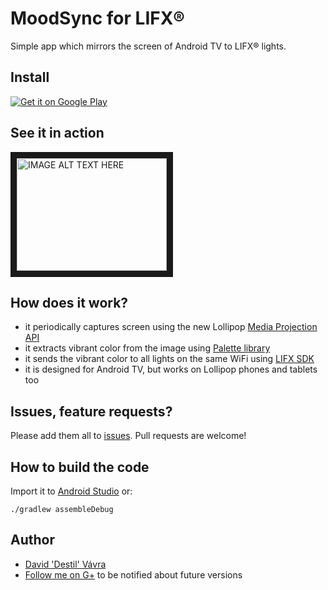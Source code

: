 # MoodSync for LIFX®
Simple app which mirrors the screen of Android TV to LIFX® lights.

## Install
[![Get it on Google Play](http://www.android.com/images/brand/get_it_on_play_logo_small.png)](https://play.google.com/store/apps/details?id=cz.destil.moodsync)

## See it in action
<a href="http://www.youtube.com/watch?feature=player_embedded&v=Gwom0uEm9gc
" target="_blank"><img src="http://img.youtube.com/vi/Gwom0uEm9gc/0.jpg" 
alt="IMAGE ALT TEXT HERE" width="240" height="180" border="10" /></a>

## How does it work?
 - it periodically captures screen using the new Lollipop [Media Projection API](https://developer.android.com/reference/android/media/projection/package-summary.html)
 - it extracts vibrant color from the image using [Palette library](https://developer.android.com/tools/support-library/features.html)
 - it sends the vibrant color to all lights on the same WiFi using [LIFX SDK](https://github.com/LIFX/lifx-sdk-android)
 - it is designed for Android TV, but works on Lollipop phones and tablets too
 
## Issues, feature requests?
 
Please add them all to [issues](https://github.com/destil/MoodSync/issues). Pull requests are welcome!
 
## How to build the code
 
Import it to [Android Studio](http://developer.android.com/sdk/index.html) or:
 
```
./gradlew assembleDebug
```

Author
-----
- [David 'Destil' Vávra](http://www.destil.cz)
- [Follow me on G+](http://google.com/+DavidVávra) to be notified about future versions

